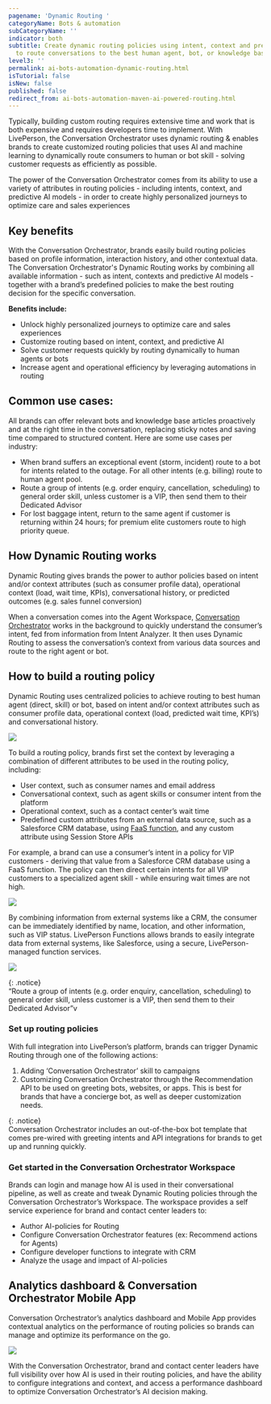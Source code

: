 ```yaml
---
pagename: 'Dynamic Routing '
categoryName: Bots & automation
subCategoryName: ''
indicator: both
subtitle: Create dynamic routing policies using intent, context and predictive attributes
  to route conversations to the best human agent, bot, or knowledge base content.
level3: ''
permalink: ai-bots-automation-dynamic-routing.html
isTutorial: false
isNew: false
published: false
redirect_from: ai-bots-automation-maven-ai-powered-routing.html
---
```


Typically, building custom routing requires extensive time and work that is both expensive and requires developers time to implement. With LivePerson, the Conversation Orchestrator uses dynamic routing & enables brands to create customized routing policies that uses AI and machine learning to dynamically route consumers to human or bot skill - solving customer requests as efficiently as possible.

The power of the Conversation Orchestrator comes from its ability to use a variety of attributes in routing policies - including intents, context, and predictive AI models - in order to create highly personalized journeys to optimize care and sales experiences

## Key benefits

With the Conversation Orchestrator, brands easily build routing policies based on profile information, interaction history, and other contextual data. The Conversation Orchestrator's Dynamic Routing works by combining all available information - such as intent, contexts and predictive AI models - together with a brand’s predefined policies to make the best routing decision for the specific conversation.

**Benefits include:**

* Unlock highly personalized journeys to optimize care and sales experiences
* Customize routing based on intent, context, and predictive AI
* Solve customer requests quickly by routing dynamically to human agents or bots
* Increase agent and operational efficiency by leveraging automations in routing

## Common use cases:

All brands can offer relevant bots and knowledge base articles proactively and at the right time in the conversation, replacing sticky notes and saving time compared to structured content. Here are some use cases per industry:

* When brand suffers an exceptional event (storm, incident) route to a bot for intents related to the outage. For all other intents (e.g. billing) route to human agent pool.
* Route a group of intents (e.g. order enquiry, cancellation, scheduling) to general order skill, unless customer is a VIP, then send them to their Dedicated Advisor
* For lost baggage intent, return to the same agent if customer is returning within 24 hours; for premium elite customers route to high priority queue.

## How Dynamic Routing works

Dynamic Routing gives brands the power to author policies based on intent and/or context attributes (such as consumer profile data), operational context (load, wait time, KPIs), conversational history, or predicted outcomes (e.g. sales funnel conversion)

When a conversation comes into the Agent Workspace, [Conversation Orchestrator](https://knowledge.liveperson.com/ai-bots-automation-maven-overview.html) works in the background to quickly understand the consumer’s intent, fed from information from Intent Analyzer. It then uses Dynamic Routing to assess the conversation’s context from various data sources and route to the right agent or bot.

## How to build a routing policy

Dynamic Routing uses centralized policies to achieve routing to best human agent (direct, skill) or bot, based on intent and/or context attributes such as consumer profile data, operational context (load, predicted wait time, KPI’s) and conversational history.

![](//ce-sr.s3.eu-west-1.amazonaws.com/knowledge/img/ai-powered-routing-1.png)

To build a routing policy, brands first set the context by leveraging a combination of different attributes to be used in the routing policy, including:

* User context, such as consumer names and email address
* Conversational context, such as agent skills or consumer intent from the platform
* Operational context, such as a contact center’s wait time
* Predefined custom attributes from an external data source, such as a Salesforce CRM database, using [FaaS function](https://knowledge.liveperson.com/developer-tools-liveperson-functions.html), and any custom attribute using Session Store APIs

For example, a brand can use a consumer’s intent in a policy for VIP customers - deriving that value from a Salesforce CRM database using a FaaS function. The policy can then direct certain intents for all VIP customers to a specialized agent skill - while ensuring wait times are not high.

![](//ce-sr.s3.eu-west-1.amazonaws.com/knowledge/img/ai-powered-routing-2.png)

By combining information from external systems like a CRM, the consumer can be immediately identified by name, location, and other information, such as VIP status. LivePerson Functions allows brands to easily integrate data from external systems, like Salesforce, using a secure, LivePerson-managed function services.

![](//ce-sr.s3.eu-west-1.amazonaws.com/knowledge/img/maven-overview-4-1.png)

{: .notice}  
“Route a group of intents (e.g. order enquiry, cancellation, scheduling) to general order skill, unless customer is a VIP, then send them to their Dedicated Advisor”v

### Set up routing policies

With full integration into LivePerson’s platform, brands can trigger Dynamic Routing through one of the following actions:

1. Adding ‘Conversation Orchestrator’ skill to campaigns
2. Customizing Conversation Orchestrator through the Recommendation API to be used on greeting bots, websites, or apps. This is best for brands that have a concierge bot, as well as deeper customization needs.

{: .notice}  
Conversation Orchestrator includes an out-of-the-box bot template that comes pre-wired with greeting intents and API integrations for brands to get up and running quickly.

### Get started in the Conversation Orchestrator Workspace

Brands can login and manage how AI is used in their conversational pipeline, as well as create and tweak Dynamic Routing policies through the Conversation Orchestrator’s Workspace. The workspace provides a self service experience for brand and contact center leaders to:

* Author AI-policies for Routing
* Configure Conversation Orchestrator features (ex: Recommend actions for Agents)
* Configure developer functions to integrate with CRM
* Analyze the usage and impact of AI-policies

## Analytics dashboard & Conversation Orchestrator Mobile App

Conversation Orchestrator’s analytics dashboard and Mobile App provides contextual analytics on the performance of routing policies so brands can manage and optimize its performance on the go.

![](//ce-sr.s3.eu-west-1.amazonaws.com/knowledge/img/ai-powered-routing-4-1.png)

With the Conversation Orchestrator, brand and contact center leaders have full visibility over how AI is used in their routing policies, and have the ability to configure integrations and context, and access a performance dashboard to optimize Conversation Orchestrator’s AI decision making.
